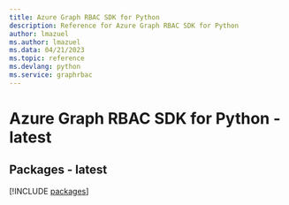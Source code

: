 ```yaml
---
title: Azure Graph RBAC SDK for Python
description: Reference for Azure Graph RBAC SDK for Python
author: lmazuel
ms.author: lmazuel
ms.data: 04/21/2023
ms.topic: reference
ms.devlang: python
ms.service: graphrbac
---
```

# Azure Graph RBAC SDK for Python - latest
## Packages - latest
[!INCLUDE [packages](graph-rbac-index.md)]